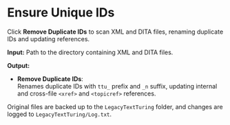 # Ensure Unique IDs

Click **Remove Duplicate IDs** to scan XML and DITA files, renaming duplicate IDs and updating references.

**Input:** Path to the directory containing XML and DITA files.

**Output:**

- **Remove Duplicate IDs**:  
  Renames duplicate IDs with `ttu_` prefix and `_n` suffix, updating internal and cross-file `<xref>` and `<topicref>` references.

Original files are backed up to the `LegacyTextTuring` folder, and changes are logged to `LegacyTextTuring/Log.txt`.